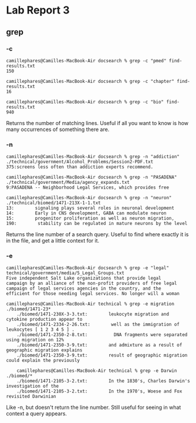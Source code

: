 # Lab Report 3

## grep

### -c

    camillephares@Camilles-MacBook-Air docsearch % grep -c "pmed" find-results.txt
    150
    
    camillephares@Camilles-MacBook-Air docsearch % grep -c "chapter" find-results.txt
    16
            
    camillephares@Camilles-MacBook-Air docsearch % grep -c "bio" find-results.txt
    940
Returns the number of matching lines. Useful if all you want to know is how many occurrences of something there are. 

### -n 

    camillephares@Camilles-MacBook-Air docsearch % grep -n "addiction"            ./technical/government/Alcohol_Problems/Session2-PDF.txt 
    375:screens less often than addiction experts recommend.
    
    camillephares@Camilles-MacBook-Air docsearch % grep -n "PASADENA"                           ./technical/government/Media/agency_expands.txt
    9:PASADENA -- Neighborhood Legal Services, which provides free
    
    camillephares@Camilles-MacBook-Air docsearch % grep -n "neuron"     ./technical/biomed/1471-213X-1-1.txt
    13:        signaling plays several roles in neuronal development
    14:        Early in CNS development, GABA can modulate neuron
    15:        progenitor proliferation as well as neuron migration,
    190:        stability can be regulated in mature neurons by the level
    
Returns the line number of a search query. Useful to find where exactly it is in the file, and get a little context for it. 

### -e

    camillephares@Camilles-MacBook-Air docsearch % grep -e "legal" technical/government/media/5_Legal_Groups.txt
    Five independent Salt Lake organizations that provide legal
    campaign by an alliance of the non-profit providers of free legal
    campaign of legal services agencies in the country, and the
    efficient for those needing legal services. No longer will a woman
    
    camillephares@Camilles-MacBook-Air technical % grep -e migration ./biomed/1471-23*  
        ./biomed/1471-230X-3-3.txt:        leukocyte migration and cytokine production appear to
        ./biomed/1471-2334-2-26.txt:        well as the immigration of leukocytes [ 1 2 3 4 5 ] .
        ./biomed/1471-2350-2-8.txt:          DNA fragments were separated using migration on 12%
        ./biomed/1471-2350-3-9.txt:        and admixture as a result of geographic migration explains
        ./biomed/1471-2350-3-9.txt:        result of geographic migration could explain the previously
        
        camillephares@Camilles-MacBook-Air technical % grep -e Darwin ./biomed/*
        ./biomed/1471-2105-3-2.txt:        In the 1830's, Charles Darwin's investigation of the
        ./biomed/1471-2105-3-2.txt:        In the 1970's, Woese and Fox revisited Darwinian

Like -n, but doesn't return the line number. Still useful for seeing in what context a query appears. 
